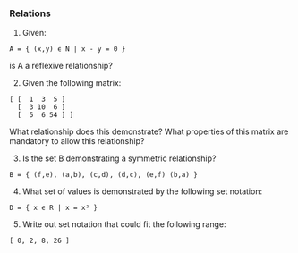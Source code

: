 ### Relations

1. Given:
```
A = { (x,y) ϵ N | x - y = 0 }
```
is A a reflexive relationship?


2. Given the following matrix:
```
[ [  1  3  5 ]
  [  3 10  6 ]
  [  5  6 54 ] ]
```
What relationship does this demonstrate?  What properties of this matrix are mandatory to allow this relationship?


3. Is the set B demonstrating a symmetric relationship?
```
B = { (f,e), (a,b), (c,d), (d,c), (e,f) (b,a) }
```

4. What set of values is demonstrated by the following set notation:
```
D = { x ϵ R | x = x² }
```


5. Write out set notation that could fit the following range:
```
[ 0, 2, 8, 26 ]
```

